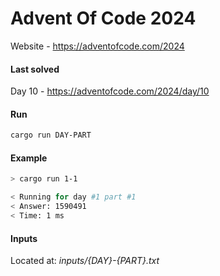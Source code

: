 # Advent Of Code 2024
Website - https://adventofcode.com/2024

#### Last solved
Day 10 - https://adventofcode.com/2024/day/10

#### Run
```bash
cargo run DAY-PART
```

#### Example
```bash
> cargo run 1-1

< Running for day #1 part #1
< Answer: 1590491
< Time: 1 ms
```

#### Inputs
Located at: *inputs/{DAY}-{PART}.txt*
